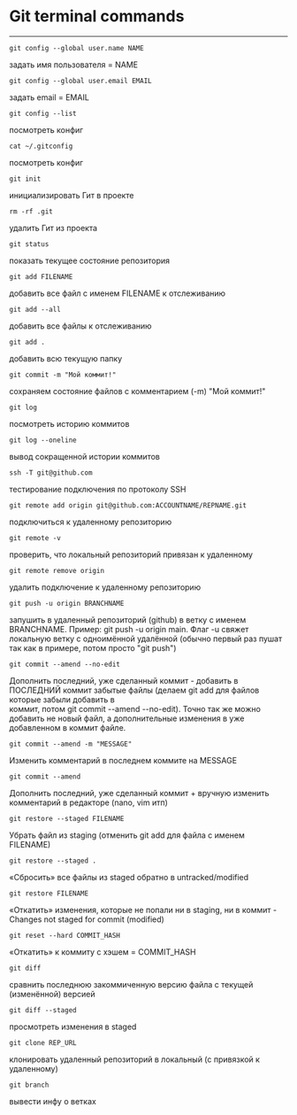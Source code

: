 # Git terminal commands

---

```
git config --global user.name NAME    				
```

задать имя пользователя = NAME


```
git config --global user.email EMAIL				
```

задать email = EMAIL


```
git config --list						
```

посмотреть конфиг


```
cat ~/.gitconfig 						
```

посмотреть конфиг


```
git init							
```

инициализировать Гит в проекте


```
rm -rf .git							
```

удалить Гит из проекта


```
git status							
```

показать текущее состояние репозитория


```
git add FILENAME						
```

добавить все файл с именем FILENAME к отслеживанию


```
git add --all							
```

добавить все файлы к отслеживанию


```
git add . 							
```

добавить всю текущую папку


```
git commit -m "Мой коммит!"					
```

сохраняем состояние файлов с комментарием (-m) "Мой коммит!"


```
git log								
```

посмотреть историю коммитов 


```
git log --oneline 
```

вывод сокращенной истории коммитов 


```
ssh -T git@github.com						
```

тестирование подключения по протоколу SSH


```
git remote add origin git@github.com:ACCOUNTNAME/REPNAME.git 	
```

подключиться к удаленному репозиторию


```
git remote -v							
```

проверить, что локальный репозиторий привязан к удаленному


```
git remote remove origin					
```

удалить подключение к удаленному репозиторию


```
git push -u origin BRANCHNAME					
```

запушить в удаленный репозиторий (github) в ветку с именем BRANCHNAME. Пример: git push -u origin main.
Флаг -u свяжет локальную ветку с одноимённой удалённой (обычно первый раз пушат так как в примере, потом просто "git push")


```
git commit --amend --no-edit					
```

Дополнить последний, уже сделанный коммит - добавить в ПОСЛЕДНИЙ коммит забытые файлы (делаем git add для файлов которые забыли добавить в 	 	
коммит, потом git commit --amend --no-edit). Точно так же можно добавить не новый файл, а дополнительные изменения в уже добавленном в коммит файле.


```
git commit --amend -m "MESSAGE"					
```

Изменить комментарий в последнем коммите на MESSAGE


```
git commit --amend				
```

Дополнить последний, уже сделанный коммит + вручную изменить комментарий в редакторе (nano, vim итп)


```
git restore --staged FILENAME	
```

Убрать файл из staging (отменить git add для файла с именем FILENAME)


```
git restore --staged .
```

«Сбросить» все файлы из staged обратно в untracked/modified


```
git restore FILENAME
```

«Откатить» изменения, которые не попали ни в staging, ни в коммит - Changes not staged for commit (modified)


```
git reset --hard COMMIT_HASH
```

«Откатить» к коммиту с хэшем = COMMIT_HASH


```
git diff
```

сравнить последнюю закоммиченную версию файла с текущей (изменённой) версией


```
git diff --staged	
```

просмотреть изменения в staged


```
git clone REP_URL						
```

клонировать удаленный репозиторий в локальный (с привязкой к удаленному)


```
git branch
```

вывести инфу о ветках


